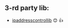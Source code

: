 ## 3-rd party lib:

- [ipaddresscontrollib](https://github.com/m66n/ipaddresscontrollib) :blush: :+1:

